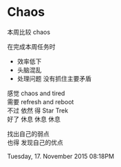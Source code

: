 # Chaos

本周比较 chaos

在完成本周任务时 

- 效率低下
- 头脑混乱
- 处理问题 没有抓住主要矛盾

感觉 chaos and tired    
需要 refresh and reboot      
不过 依然 得 Star Trek   
好了 休息 休息 休息

找出自己的弱点   
也得
发现自己的优点

Tuesday, 17. November 2015 08:18PM 



 